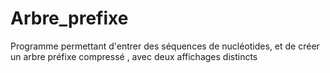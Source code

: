 # Arbre_prefixe
Programme permettant d'entrer des séquences de nucléotides, et de créer un arbre préfixe compressé , avec deux affichages distincts
